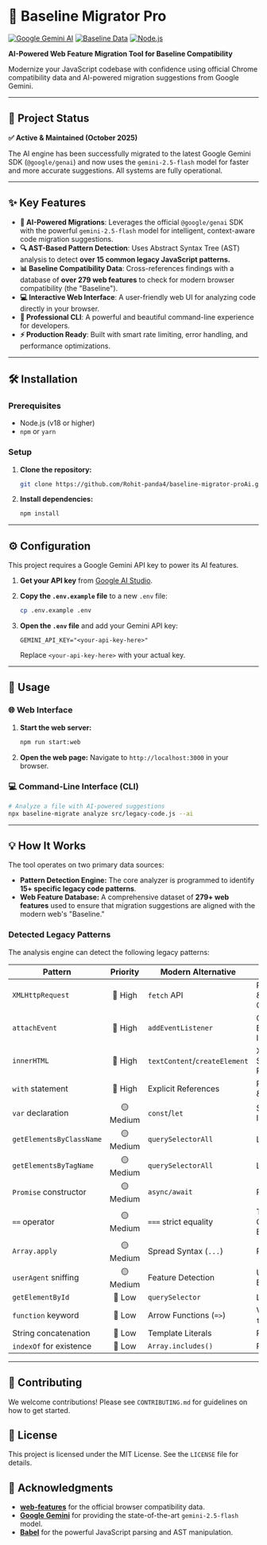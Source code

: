 # 🚀 Baseline Migrator Pro

[![Google Gemini AI](https://img.shields.io/badge/AI-Google%20Gemini-blue)](https://ai.google.dev)
[![Baseline Data](https://img.shields.io/badge/Baseline%20Data-279%20Web%20Features-green)](https://github.com/web-platform-dx/web-features)
[![Node.js](https://img.shields.io/badge/Node.js-18%2B-brightgreen)](https://nodejs.org)

**AI-Powered Web Feature Migration Tool for Baseline Compatibility**

Modernize your JavaScript codebase with confidence using official Chrome compatibility data and AI-powered migration suggestions from Google Gemini.

---

## 🌟 Project Status

**✅ Active & Maintained (October 2025)**

The AI engine has been successfully migrated to the latest Google Gemini SDK (`@google/genai`) and now uses the `gemini-2.5-flash` model for faster and more accurate suggestions. All systems are fully operational.

---

## ✨ Key Features

-   **🤖 AI-Powered Migrations**: Leverages the official `@google/genai` SDK with the powerful `gemini-2.5-flash` model for intelligent, context-aware code migration suggestions.
-   **🔍 AST-Based Pattern Detection**: Uses Abstract Syntax Tree (AST) analysis to detect **over 15 common legacy JavaScript patterns.**
-   **📊 Baseline Compatibility Data**: Cross-references findings with a database of **over 279 web features** to check for modern browser compatibility (the "Baseline").
-   **💻 Interactive Web Interface**: A user-friendly web UI for analyzing code directly in your browser.
-   **🎨 Professional CLI**: A powerful and beautiful command-line experience for developers.
-   **⚡ Production Ready**: Built with smart rate limiting, error handling, and performance optimizations.

---

## 🛠️ Installation

### Prerequisites

-   Node.js (v18 or higher)
-   `npm` or `yarn`

### Setup

1.  **Clone the repository:**
    ```bash
    git clone https://github.com/Rohit-panda4/baseline-migrator-proAi.git
    ```

2.  **Install dependencies:**
    ```bash
    npm install
    ```

---

## ⚙️ Configuration

This project requires a Google Gemini API key to power its AI features.

1.  **Get your API key** from [Google AI Studio](https://ai.google.dev).

2.  **Copy the `.env.example` file** to a new `.env` file:
    ```bash
    cp .env.example .env
    ```

3.  **Open the `.env` file** and add your Gemini API key:
    ```
    GEMINI_API_KEY="<your-api-key-here>"
    ```
    Replace `<your-api-key-here>` with your actual key.

---

## 🚀 Usage

### 🌐 Web Interface

1.  **Start the web server:**
    ```bash
    npm run start:web
    ```

2.  **Open the web page:**
    Navigate to `http://localhost:3000` in your browser.

### 💻 Command-Line Interface (CLI)

```bash
# Analyze a file with AI-powered suggestions
npx baseline-migrate analyze src/legacy-code.js --ai
```

---

## 💡 How It Works

The tool operates on two primary data sources:

-   **Pattern Detection Engine:** The core analyzer is programmed to identify **15+ specific legacy code patterns**.
-   **Web Feature Database:** A comprehensive dataset of **279+ web features** used to ensure that migration suggestions are aligned with the modern web's "Baseline."

### Detected Legacy Patterns

The analysis engine can detect the following legacy patterns:

| Pattern                | Priority | Modern Alternative        | Impact                  |
| ---------------------- | :------: | ------------------------- | ----------------------- |
| `XMLHttpRequest`       | 🔴 High  | `fetch` API                 | Performance & Complexity |
| `attachEvent`          | 🔴 High  | `addEventListener`        | Cross-Browser Inompat. |
| `innerHTML`            | 🔴 High  | `textContent`/`createElement` | XSS Security Risk       |
| `with` statement       | 🔴 High  | Explicit References       | Performance & Bugs      |
| `var` declaration      | 🟡 Medium | `const`/`let`             | Scoping Issues          |
| `getElementsByClassName` | 🟡 Medium | `querySelectorAll`        | Less Flexible           |
| `getElementsByTagName` | 🟡 Medium | `querySelectorAll`        | Less Flexible           |
| `Promise` constructor  | 🟡 Medium | `async/await`             | Readability             |
| `==` operator          | 🟡 Medium | `===` strict equality     | Type Coercion Bugs      |
| `Array.apply`          | 🟡 Medium | Spread Syntax (`...`)     | Readability             |
| `userAgent` sniffing   | 🟡 Medium | Feature Detection         | Unreliable & Brittle    |
| `getElementById`       | 🔵 Low   | `querySelector`           | Less Flexible           |
| `function` keyword     | 🔵 Low   | Arrow Functions (`=>`)    | Verbose & `this` Binding |
| String concatenation   | 🔵 Low   | Template Literals         | Readability             |
| `indexOf` for existence| 🔵 Low   | `Array.includes()`        | Readability             |

---

## 🤝 Contributing

We welcome contributions! Please see `CONTRIBUTING.md` for guidelines on how to get started.

## 📄 License

This project is licensed under the MIT License. See the `LICENSE` file for details.

## 🙏 Acknowledgments

-   **[web-features](https://github.com/web-platform-dx/web-features)** for the official browser compatibility data.
-   **[Google Gemini](https://ai.google.dev)** for providing the state-of-the-art `gemini-2.5-flash` model.
-   **[Babel](https://babeljs.io)** for the powerful JavaScript parsing and AST manipulation.
